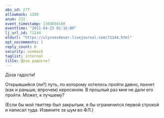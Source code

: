 ```yaml
---
abs_id: 277
allowmask: 1280
anum: 232
event_timestamp: 1303694160
eventtime: "2011-04-25 01:16:00"
lj_url_id: 71144
oldurl: "https://ulysses4ever.livejournal.com/71144.html"
opt_nocomments: 1
reply_count: 0
security: usemask
taglist: internal
title: Доза радости?
---
```


Доза гадости!

Открывшийся (ли?) путь, по которому хотелось пройти давно, пахнет (как и
раньше, впрочем) керосином. В прошлый раз мне не дали его пройти. Может,
к лучшему?

(Если бы мой твиттер был закрытым, я бы ограничился первой строкой и
написал туда. Извините за шум во ФЛ.)

